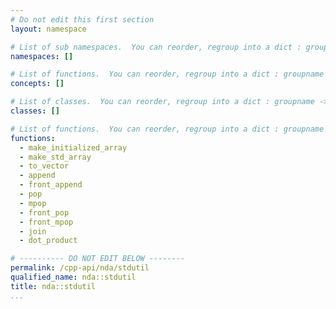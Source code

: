 ```yaml
---
# Do not edit this first section
layout: namespace

# List of sub namespaces.  You can reorder, regroup into a dict : groupname -> list
namespaces: []

# List of functions.  You can reorder, regroup into a dict : groupname -> list
concepts: []

# List of classes.  You can reorder, regroup into a dict : groupname -> list
classes: []

# List of functions.  You can reorder, regroup into a dict : groupname -> list
functions:
  - make_initialized_array
  - make_std_array
  - to_vector
  - append
  - front_append
  - pop
  - mpop
  - front_pop
  - front_mpop
  - join
  - dot_product

# ---------- DO NOT EDIT BELOW --------
permalink: /cpp-api/nda/stdutil
qualified_name: nda::stdutil
title: nda::stdutil
...
```


